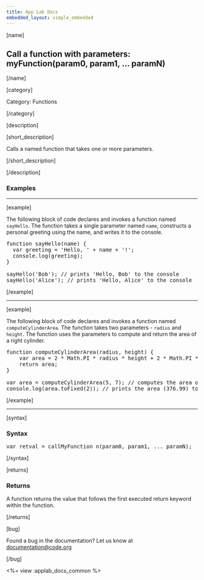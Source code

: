```yaml
---
title: App Lab Docs
embedded_layout: simple_embedded
---
```


[name]

## Call a function with parameters: myFunction(param0, param1, ... paramN)

[/name]


[category]

Category: Functions

[/category]

[description]

[short_description]

Calls a named function that takes one or more parameters.

[/short_description]

[/description]

### Examples
____________________________________________________

[example]

The following block of code declares and invokes a function named `sayHello`. The function takes a single parameter named `name`, constructs a personal greeting using the name, and writes it to the console.

<pre>
function sayHello(name) {
  var greeting = 'Hello, ' + name + '!';
  console.log(greeting);
}

sayHello('Bob'); // prints 'Hello, Bob' to the console
sayHello('Alice'); // prints 'Hello, Alice' to the console
</pre>

[/example]
____________________________________________________

[example]

The following block of code declares and invokes a function named `computeCylinderArea`.
The function takes two parameters - `radius` and `height`.
The function uses the parameters to compute and return the area of a right cylinder.

<pre>
function computeCylinderArea(radius, height) {
    var area = 2 * Math.PI * radius * height + 2 * Math.PI * Math.pow(radius, 2);
    return area;
}

var area = computeCylinderArea(5, 7); // computes the area of a cylinder with radius 5 and height 7
console.log(area.toFixed(2)); // prints the area (376.99) to the console.
</pre>

[/example]

____________________________________________________

[syntax]

### Syntax
<pre>
var retval = callMyFunction_n(param0, param1, ... paramN);
</pre>

[/syntax]

[returns]

### Returns
A function returns the value that follows the first executed return keyword within the function.

[/returns]

[bug]

Found a bug in the documentation? Let us know at documentation@code.org

[/bug]

<%= view :applab_docs_common %>
